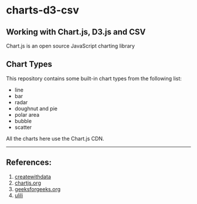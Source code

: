 # charts-d3-csv

Working with Chart.js, D3.js and CSV
------------------------------------

Chart.js is an open source JavaScript charting library

## Chart Types
This repository contains some built-in chart types from the following list:

* line
* bar
* radar
* doughnut and pie
* polar area
* bubble
* scatter

All the charts here use the Chart.js CDN.

<hr>

## References:

1. [createwithdata](https://www.createwithdata.com/getting-started-with-chartjs/)
2. [chartjs.org](https://www.chartjs.org/docs/latest/getting-started/)
3. [geeksforgeeks.org](https://www.geeksforgeeks.org/javascript-chart-js/)
4. [ulili](https://www.stanleyulili.com/javascript/beginner-guide-to-chartjs//)